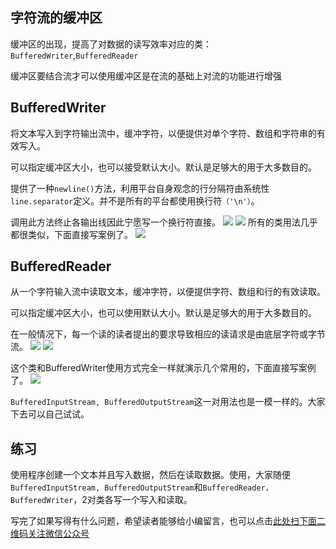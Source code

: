 ## 字符流的缓冲区

缓冲区的出现，提高了对数据的读写效率对应的类：`BufferedWriter`,`BufferedReader`

缓冲区要结合流才可以使用缓冲区是在流的基础上对流的功能进行增强


## BufferedWriter

将文本写入到字符输出流中，缓冲字符，以便提供对单个字符、数组和字符串的有效写入。



可以指定缓冲区大小，也可以接受默认大小。默认是足够大的用于大多数目的。



提供了一种`newline()`方法，利用平台自身观念的行分隔符由系统性`line.separator`定义。并不是所有的平台都使用换行符`（'\n'）`。



调用此方法终止各输出线因此宁愿写一个换行符直接。
![](https://gitee.com/duchaochen/gongzhonghao/raw/master/4/39-1.jpg)
![](https://gitee.com/duchaochen/gongzhonghao/raw/master/4/39-2.jpg)
所有的类用法几乎都很类似，下面直接写案例了。
![](https://gitee.com/duchaochen/gongzhonghao/raw/master/4/39-3.jpg)

## BufferedReader


从一个字符输入流中读取文本，缓冲字符，以便提供字符、数组和行的有效读取。

可以指定缓冲区大小，也可以使用默认大小。默认是足够大的用于大多数目的。



在一般情况下，每一个读的读者提出的要求导致相应的读请求是由底层字符或字节流。
![](https://gitee.com/duchaochen/gongzhonghao/raw/master/4/39-4.jpg)
![](https://gitee.com/duchaochen/gongzhonghao/raw/master/4/39-5.jpg)


这个类和BufferedWriter使用方式完全一样就演示几个常用的，下面直接写案例了。
![](https://gitee.com/duchaochen/gongzhonghao/raw/master/4/39-6.jpg)

`BufferedInputStream, BufferedOutputStream`这一对用法也是一模一样的。大家下去可以自己试试。

## 练习

使用程序创建一个文本并且写入数据，然后在读取数据。使用，大家随便`BufferedInputStream, BufferedOutputStream`和`BufferedReader，BufferedWriter`，2对类各写一个写入和读取。

写完了如果写得有什么问题，希望读者能够给小编留言，也可以点击[此处扫下面二维码关注微信公众号](https://www.ycbbs.vip/?p=28 "此处扫下面二维码关注微信公众号")